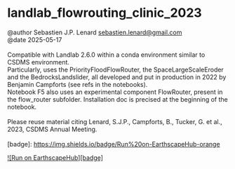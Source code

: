 # landlab_flowrouting_clinic_2023
@author Sebastien J.P. Lenard sebastien.lenard@gmail.com
<br/>
@date 2025-05-17
<br/>
<br/>
Compatible with Landlab 2.6.0 within a conda environment similar to CSDMS environment.
<br/>
Particularly, uses the PriorityFloodFlowRouter, the SpaceLargeScaleEroder and the BedrocksLandslider, all developed and put in production in 2022 by Benjamin Campforts (see refs in the notebooks).
<br/>
Notebook F5 also uses an experimental component FlowRouter, present in the flow_router subfolder. Installation doc is precised at the beginning of the notebook.
<br/>
<br/>
Please reuse material citing Lenard, S.J.P., Campforts, B., Tucker, G. et al., 2023, CSDMS Annual Meeting.
<br/>
<br/>
[badge]: https://img.shields.io/badge/Run%20on-EarthscapeHub-orange

[jhub-link]: https://lab.openearthscape.org/hub/user-redirect/git-pull?repo=https%3A%2F%2Fgithub.com%2Fsebastien-lenard%2Flandlab_flowrouting_clinic_2023&urlpath=lab%2Ftree%2Flandlab_flowrouting_clinic_2023%2F%3Fautodecode&branch=master

[![Run on EarthscapeHub][badge]][jhub-link]
